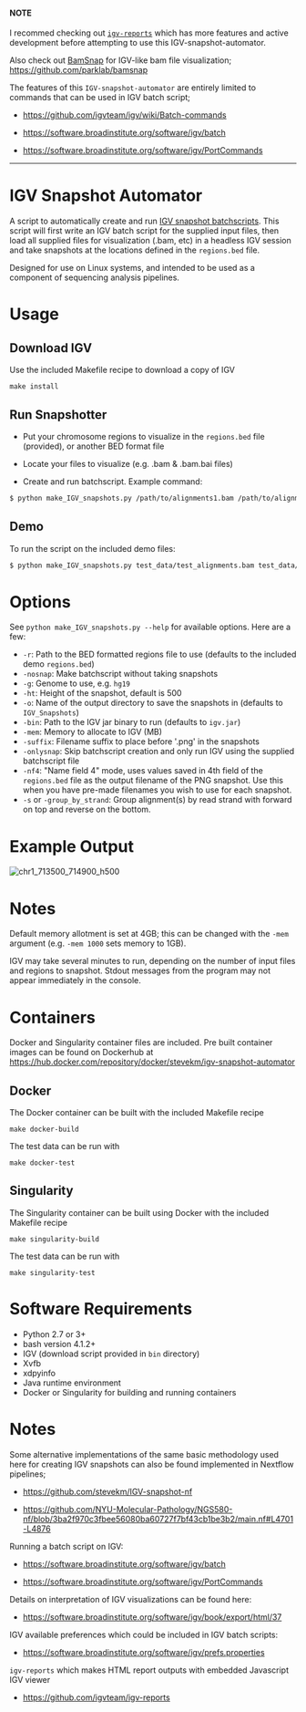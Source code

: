 #### NOTE

I recommed checking out [`igv-reports`](https://github.com/igvteam/igv-reports) which has more features and active development before attempting to use this IGV-snapshot-automator. 

Also check out [BamSnap](https://bamsnap.readthedocs.io/en/latest/) for IGV-like bam file visualization; https://github.com/parklab/bamsnap 

The features of this `IGV-snapshot-automator` are entirely limited to commands that can be used in IGV batch script;

- https://github.com/igvteam/igv/wiki/Batch-commands

- https://software.broadinstitute.org/software/igv/batch

- https://software.broadinstitute.org/software/igv/PortCommands


-----

# IGV Snapshot Automator
A script to automatically create and run [IGV snapshot batchscripts](http://software.broadinstitute.org/software/igv/batch). This script will first write an IGV batch script for the supplied input files, then load all supplied files for visualization (.bam, etc) in a headless IGV session and take snapshots at the locations defined in the `regions.bed` file.

Designed for use on Linux systems, and intended to be used as a component of sequencing analysis pipelines.

# Usage

## Download IGV

Use the included Makefile recipe to download a copy of IGV

```
make install
```

## Run Snapshotter

- Put your chromosome regions to visualize in the `regions.bed` file (provided), or another BED format file

- Locate your files to visualize (e.g. .bam & .bam.bai files)

- Create and run batchscript. Example command:
```bash
$ python make_IGV_snapshots.py /path/to/alignments1.bam /path/to/alignments2.bam
```

## Demo

To run the script on the included demo files:

```bash
$ python make_IGV_snapshots.py test_data/test_alignments.bam test_data/test_alignments2.bam
```

# Options

See `python make_IGV_snapshots.py --help` for available options. Here are a few:

- `-r`: Path to the BED formatted regions file to use (defaults to the included demo `regions.bed`)
- `-nosnap`: Make batchscript without taking snapshots
- `-g`: Genome to use, e.g. `hg19`
- `-ht`: Height of the snapshot, default is 500
- `-o`: Name of the output directory to save the snapshots in (defaults to `IGV_Snapshots`)
- `-bin`: Path to the IGV jar binary to run (defaults to `igv.jar`)
- `-mem`: Memory to allocate to IGV (MB)
- `-suffix`: Filename suffix to place before '.png' in the snapshots
- `-onlysnap`: Skip batchscript creation and only run IGV using the supplied batchscript file
- `-nf4`: "Name field 4" mode, uses values saved in 4th field of the `regions.bed` file as the output filename of the PNG snapshot. Use this when you have pre-made filenames you wish to use for each snapshot.
- `-s` or `-group_by_strand`: Group alignment(s) by read strand with forward on top and reverse on the bottom.



# Example Output

![chr1_713500_714900_h500](https://cloud.githubusercontent.com/assets/10505524/23584731/4cf127b4-0138-11e7-838c-a947980c8520.png)

# Notes

Default memory allotment is set at 4GB; this can be changed with the `-mem` argument (e.g. `-mem 1000` sets memory to 1GB).

IGV may take several minutes to run, depending on the number of input files and regions to snapshot. Stdout messages from the program may not appear immediately in the console.

# Containers

Docker and Singularity container files are included. Pre built container images can be found on Dockerhub at https://hub.docker.com/repository/docker/stevekm/igv-snapshot-automator

## Docker

The Docker container can be built with the included Makefile recipe

```
make docker-build
```

The test data can be run with

```
make docker-test
```

## Singularity

The Singularity container can be built using Docker with the included Makefile recipe

```
make singularity-build
```

The test data can be run with

```
make singularity-test
```

# Software Requirements
- Python 2.7 or 3+
- bash version 4.1.2+
- IGV (download script provided in `bin` directory)
- Xvfb
- xdpyinfo
- Java runtime environment
- Docker or Singularity for building and running containers

# Notes

Some alternative implementations of the same basic methodology used here for creating IGV snapshots can also be found implemented in Nextflow pipelines;

- https://github.com/stevekm/IGV-snapshot-nf

- https://github.com/NYU-Molecular-Pathology/NGS580-nf/blob/3ba2f970c3fbee56080ba60727f7bf43cb1be3b2/main.nf#L4701-L4876

Running a batch script on IGV:

- https://software.broadinstitute.org/software/igv/batch

- https://software.broadinstitute.org/software/igv/PortCommands

Details on interpretation of IGV visualizations can be found here:

- https://software.broadinstitute.org/software/igv/book/export/html/37

IGV available preferences which could be included in IGV batch scripts:

- https://software.broadinstitute.org/software/igv/prefs.properties

`igv-reports` which makes HTML report outputs with embedded Javascript IGV viewer

- https://github.com/igvteam/igv-reports
